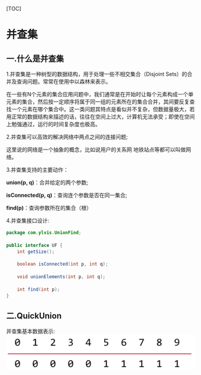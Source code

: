 [TOC]
# 并查集

## 一.什么是并查集


1.并查集是一种树型的数据结构，用于处理一些不相交集合（Disjoint Sets）的合并及查询问题。常常在使用中以森林来表示。

  在一些有N个元素的集合应用问题中，我们通常是在开始时让每个元素构成一个单元素的集合，然后按一定顺序将属于同一组的元素所在的集合合并，其间要反复查找一个元素在哪个集合中。这一类问题其特点是看似并不复杂，但数据量极大，若用正常的数据结构来描述的话，往往在空间上过大，计算机无法承受；即使在空间上勉强通过，运行的时间复杂度也极高。
  

2.并查集可以高效的解决网络中两点之间的连接问题;
  
  这里说的网络是一个抽象的概念，比如说用户的关系网 地铁站点等都可以叫做网络。
  

3.并查集支持的主要动作：

  **union(p, q)**：合并给定的两个参数;
  
  **isConnected(p, q)**：查询连个参数是否在同一集合;
  
  **find(p)**：查询参数所在的集合（根）

  
  
4.并查集接口设计:
  ```java
  package com.ylvis.UnionFind;

  public interface UF {
      int getSize();

      boolean isConnected(int p, int q);

      void unionElements(int p, int q);

      int find(int p);
  }
  ```

## 二.QuickUnion

并查集基本数据表示:
![avatar](./1.png)
